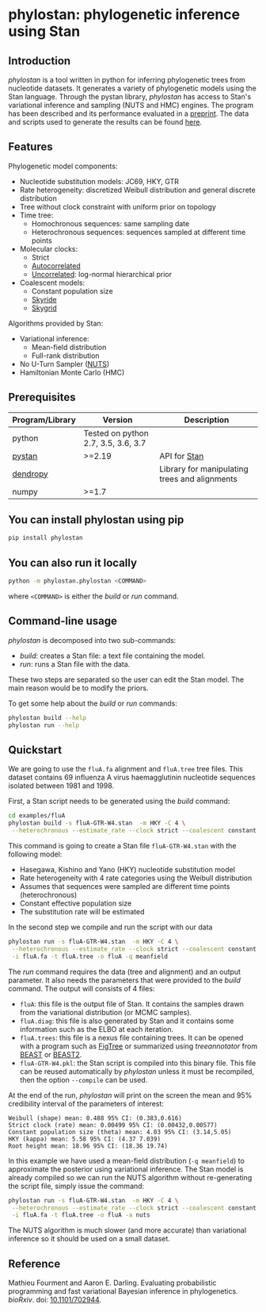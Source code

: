 # phylostan: phylogenetic inference using Stan

## Introduction

*phylostan* is a tool written in python for inferring phylogenetic trees from nucleotide datasets. 
It generates a variety of phylogenetic models using the Stan language.
 Through the pystan library, *phylostan* has access to Stan's variational inference and sampling (NUTS and HMC) engines.
The program has been described and its performance evaluated in a [preprint](https://doi.org/10.1101/702944). The data and scripts used to generate the results can be found [here](examples/README.md).

## Features
Phylogenetic model components:
- Nucleotide substitution models: JC69, HKY, GTR
- Rate heterogeneity: discretized Weibull distribution and general discrete distribution
- Tree without clock constraint with uniform prior on topology
- Time tree:
  - Homochronous sequences: same sampling date
  - Heterochronous sequences: sequences sampled at different time points
 - Molecular clocks:
   - Strict
   - [Autocorrelated](https://doi.org/10.1093/oxfordjournals.molbev.a025892)
   - [Uncorrelated](https://dx.doi.org/10.1371%2Fjournal.pbio.0040088): log-normal hierarchical prior
 - Coalescent models:
   - Constant population size
   - [Skyride](https://doi.org/10.1093/molbev/msn090)
   - [Skygrid](https://doi.org/10.1093/molbev/mss265)

Algorithms provided by Stan:
- Variational inference:
  - Mean-field distribution
  - Full-rank distribution
- No U-Turn Sampler ([NUTS](https://arxiv.org/abs/1111.4246))
- Hamiltonian Monte Carlo (HMC)

## Prerequisites

| Program/Library    | Version | Description |
|----------- | --------| -- |
| python | Tested on python 2.7, 3.5, 3.6, 3.7           | |
| [pystan](https://pystan.readthedocs.io/)    | >=2.19 | API for [Stan](https://mc-stan.org) |
| [dendropy](https://www.dendropy.org)      |   | Library for manipulating trees and alignments|
| numpy   | >=1.7    | |


## You can install phylostan using pip
```bash
pip install phylostan
```

## You can also run it locally
```bash
python -m phylostan.phylostan <COMMAND>
```
where `<COMMAND>` is either the *build* or *run* command.

## Command-line usage

*phylostan* is decomposed into two sub-commands:
- *build*: creates a Stan file: a text file containing the model.
- *run*: runs a Stan file with the data.

These two steps are separated so the user can edit the Stan model. The main reason would be to modify the priors.

To get some help about the *build* or *run* commands:
```bash
phylostan build --help
phylostan run --help
```

## Quickstart

We are going to use the `fluA.fa` alignment and `fluA.tree` tree files. This dataset contains 69 influenza A virus haemagglutinin nucleotide sequences isolated between 1981 and 1998.  

First, a Stan script needs to be generated using the *build* command:
```bash
cd examples/fluA
phylostan build -s fluA-GTR-W4.stan  -m HKY -C 4 \
 --heterochronous --estimate_rate --clock strict --coalescent constant
```

This command is going to create a Stan file `fluA-GTR-W4.stan` with the following model:
- Hasegawa, Kishino and Yano (HKY) nucleotide substitution model
- Rate heterogeneity with 4 rate categories using the Weibull distribution
- Assumes that sequences were sampled are different time points (heterochronous)
- Constant effective population size
- The substitution rate will be estimated

In the second step we compile and run the script with our data
```bash
phylostan run -s fluA-GTR-W4.stan  -m HKY -C 4 \
 --heterochronous --estimate_rate --clock strict --coalescent constant \
 -i fluA.fa -t fluA.tree -o fluA -q meanfield
```

The *run* command requires the data (tree and alignment) and an output parameter.
It also needs the parameters that were provided to the *build* command.
The output will consists of 4 files:
- `fluA`: this file is the output file of Stan. It contains the samples drawn from the variational distribution (or MCMC samples).
- `fluA.diag`: this file is also generated by Stan and it contains some information such as the ELBO at each iteration.
- `fluA.trees`: this file is a nexus file containing trees. It can be opened with a program such as [FigTree](https://github.com/rambaut/figtree) or summarized using *treeannotator* from [BEAST](https://beast.community/treeannotator) or [BEAST2](https://www.beast2.org/treeannotator/).
- `fluA-GTR-W4.pkl`: the Stan script is compiled into this binary file. This file can be reused automatically by *phylostan* unless it must be recompiled, then the option `--compile` can be used.

At the end of the run, *phylostan* will print on the screen the mean and 95% credibility interval of the parameters of interest:
```
Weibull (shape) mean: 0.488 95% CI: (0.383,0.616)
Strict clock (rate) mean: 0.00499 95% CI: (0.00432,0.00577)
Constant population size (theta) mean: 4.03 95% CI: (3.14,5.05)
HKY (kappa) mean: 5.58 95% CI: (4.37 7.039)
Root height mean: 18.96 95% CI: (18.36 19.74)
```
In this example we have used a mean-field distribution (`-q meanfield`) to approximate the posterior using variational inference.
The Stan model is already compiled so we can run the NUTS algorithm without re-generating the script file, simply issue the command:
```bash
phylostan run -s fluA-GTR-W4.stan  -m HKY -C 4 \
 --heterochronous --estimate_rate --clock strict --coalescent constant \
 -i fluA.fa -t fluA.tree -o fluA -a nuts
```

The NUTS algorithm is much slower (and more accurate) than variational inference so it should be used on a small dataset.

## Reference
Mathieu Fourment and Aaron E. Darling. Evaluating probabilistic programming and fast variational Bayesian inference in phylogenetics. _bioRxiv_. doi: [10.1101/702944](https://doi.org/10.1101/702944). 